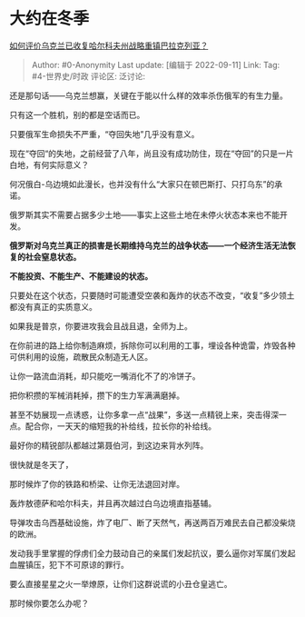 # 大约在冬季
[如何评价乌克兰已收复哈尔科夫州战略重镇巴拉克列亚？](https://www.zhihu.com/question/552502050/answer/2667344550)

> Author: #0-Anonymity
> Last update: [编辑于 2022-09-11]
> Link:
> Tag: #4-世界史/时政
> 评论区:
> 泛讨论:

还是那句话——乌克兰想赢，关键在于能以什么样的效率杀伤俄军的有生力量。

只有这一个胜机，别的都是空话而已。

只要俄军生命损失不严重，“夺回失地”几乎没有意义。

现在“夺回“的失地，之前经营了八年，尚且没有成功防住，现在“夺回”的只是一片白地，有何实际意义？

何况俄白-乌边境如此漫长，也并没有什么“大家只在顿巴斯打、只打乌东”的承诺。

俄罗斯其实不需要占据多少土地——事实上这些土地在未停火状态本来也不能开发。

**俄罗斯对乌克兰真正的损害是长期维持乌克兰的战争状态——一个经济生活无法恢复的社会窒息状态。**

**不能投资、不能生产、不能建设的状态。**

只要处在这个状态，只要随时可能遭受空袭和轰炸的状态不改变，“收复”多少领土都没有真正的实质意义。

如果我是普京，你要进攻我会且战且退，全师为上。

在你前进的路上给你制造麻烦，拆除你可以利用的工事，埋设各种诡雷，炸毁各种可供利用的设施，疏散民众制造无人区。

让你一路流血消耗，却只能吃一嘴消化不了的冷饼子。

把你积攒的军械消耗掉，攒下的生力军满满磨掉。

甚至不妨展现一点诱惑，让你多拿一点“战果”，多送一点精锐上来，突击得深一点。配合你，一天天的缩短我的补给线，拉长你的补给线。

最好你的精锐部队都越过第聂伯河，到这边来背水列阵。

很快就是冬天了，

那时候炸了你的铁路和桥梁、让你无法退回对岸。

轰炸敖德萨和哈尔科夫，并且再次越过白乌边境直指基辅。

导弹攻击乌西基础设施，炸了电厂、断了天然气，再送两百万难民去自己都没柴烧的欧洲。

发动我手里掌握的俘虏们全力鼓动自己的亲属们发起抗议，要么逼你对军属们发起血腥镇压，犯下不可原谅的罪行。

要么直接星星之火一举燎原，让你们这群说谎的小丑仓皇逃亡。

那时候你要怎么办呢？
